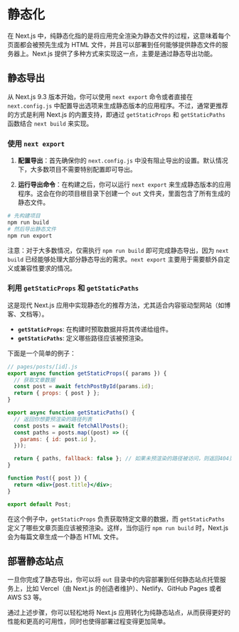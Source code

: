 # 静态化

在 Next.js 中，纯静态化指的是将应用完全渲染为静态文件的过程，这意味着每个页面都会被预先生成为 HTML 文件，并且可以部署到任何能够提供静态文件的服务器上。Next.js 提供了多种方式来实现这一点，主要是通过静态导出功能。

## 静态导出

从 Next.js 9.3 版本开始，你可以使用 `next export` 命令或者直接在 `next.config.js` 中配置导出选项来生成静态版本的应用程序。不过，通常更推荐的方式是利用 Next.js 的内置支持，即通过 `getStaticProps` 和 `getStaticPaths` 函数结合 `next build` 来实现。

### 使用 `next export`

1. **配置导出**：首先确保你的 `next.config.js` 中没有阻止导出的设置。默认情况下，大多数项目不需要特别配置即可导出。

2. **运行导出命令**：在构建之后，你可以运行 `next export` 来生成静态版本的应用程序。这会在你的项目根目录下创建一个 `out` 文件夹，里面包含了所有生成的静态文件。

```bash
# 先构建项目
npm run build
# 然后导出静态文件
npm run export
```

注意：对于大多数情况，仅需执行 `npm run build` 即可完成静态导出，因为 `next build` 已经能够处理大部分静态导出的需求。`next export` 主要用于需要额外自定义或兼容性要求的情况。

### 利用 `getStaticProps` 和 `getStaticPaths`

这是现代 Next.js 应用中实现静态化的推荐方法，尤其适合内容驱动型网站（如博客、文档等）。

- **`getStaticProps`**: 在构建时预取数据并将其传递给组件。
- **`getStaticPaths`**: 定义哪些路径应该被预渲染。

下面是一个简单的例子：

```jsx
// pages/posts/[id].js
export async function getStaticProps({ params }) {
  // 获取文章数据
  const post = await fetchPostById(params.id);
  return { props: { post } };
}

export async function getStaticPaths() {
  // 返回你想要预渲染的路径列表
  const posts = await fetchAllPosts();
  const paths = posts.map((post) => ({
    params: { id: post.id },
  }));

  return { paths, fallback: false }; // 如果未预渲染的路径被访问，则返回404页面
}

function Post({ post }) {
  return <div>{post.title}</div>;
}

export default Post;
```

在这个例子中，`getStaticProps` 负责获取特定文章的数据，而 `getStaticPaths` 定义了哪些文章页面应该被预渲染。这样，当你运行 `npm run build` 时，Next.js 会为每篇文章生成一个静态 HTML 文件。

## 部署静态站点

一旦你完成了静态导出，你可以将 `out` 目录中的内容部署到任何静态站点托管服务上，比如 Vercel（由 Next.js 的创造者维护）、Netlify、GitHub Pages 或者 AWS S3 等。

通过上述步骤，你可以轻松地将 Next.js 应用转化为纯静态站点，从而获得更好的性能和更高的可用性，同时也使得部署过程变得更加简单。
